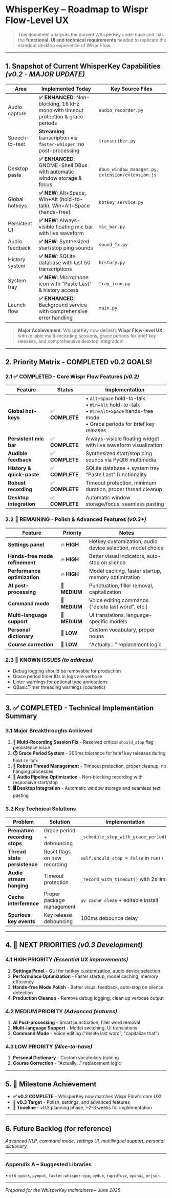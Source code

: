 # WhisperKey – Roadmap to Wispr Flow-Level UX

> This document analyses the current WhisperKey code-base and lists the **functional, UI and technical requirements** needed to replicate the standout desktop experience of Wispr Flow.

---

## 1. Snapshot of Current WhisperKey Capabilities *(v0.2 - MAJOR UPDATE)*

| Area | Implemented Today | Key Source Files |
|------|------------------|------------------|
| Audio capture | **✅ ENHANCED**: Non-blocking, 16 kHz mono with timeout protection & grace periods | `audio_recorder.py` |
| Speech-to-text | **Streaming** transcription via `faster-whisper`; no post-processing | `transcriber.py` |
| Desktop paste | **✅ ENHANCED**: GNOME-Shell DBus with automatic window storage & focus | `dbus_window_manager.py`, `extension/extension.js` |
| Global hotkeys | **✅ NEW**: Alt+Space, Win+Alt (hold-to-talk), Win+Alt+Space (hands-free) | `hotkey_service.py` |
| Persistent UI | **✅ NEW**: Always-visible floating mic bar with live waveform | `mic_bar.py` |
| Audio feedback | **✅ NEW**: Synthesized start/stop ping sounds | `sound_fx.py` |
| History system | **✅ NEW**: SQLite database with last 50 transcriptions | `history.py` |
| System tray | **✅ NEW**: Microphone icon with "Paste Last" & history access | `tray_icon.py` |
| Launch flow | **✅ ENHANCED**: Background service with comprehensive error handling | `main.py` |

> **Major Achievement**: WhisperKey now delivers **Wispr Flow-level UX** with reliable multi-recording sessions, grace periods for brief key releases, and comprehensive desktop integration!

---

## 2. Priority Matrix - **COMPLETED v0.2 GOALS!**

### 2.1 ✅ **COMPLETED** - Core Wispr Flow Features *(v0.2)*
| Feature | Status | Implementation |
|---------|--------|----------------|
| **Global hot-keys** | ✅ **COMPLETE** | • `Alt+Space` hold-to-talk<br/>• `Win+Alt` hold-to-talk<br/>• `Win+Alt+Space` hands-free mode<br/>• Grace periods for brief key releases |
| **Persistent mic bar** | ✅ **COMPLETE** | Always-visible floating widget with live waveform visualization |
| **Audible feedback** | ✅ **COMPLETE** | Synthesized start/stop ping sounds via PyQt6 multimedia |
| **History & quick-paste** | ✅ **COMPLETE** | SQLite database + system tray "Paste Last" functionality |
| **Robust recording** | ✅ **COMPLETE** | Timeout protection, minimum duration, proper thread cleanup |
| **Desktop integration** | ✅ **COMPLETE** | Automatic window storage/focus, seamless pasting |

### 2.2 🎯 **REMAINING** - Polish & Advanced Features *(v0.3+)*
| Feature | Priority | Notes |
|---------|----------|-------|
| **Settings panel** | 🔥 **HIGH** | Hotkey customization, audio device selection, model choice |
| **Hands-free mode refinement** | 🔥 **HIGH** | Better visual indicators, auto-stop on silence |
| **Performance optimization** | 🔥 **HIGH** | Model caching, faster startup, memory optimization |
| **AI post-processing** | 🔶 **MEDIUM** | Punctuation, filler removal, capitalization |
| **Command mode** | 🔶 **MEDIUM** | Voice editing commands ("delete last word", etc.) |
| **Multi-language support** | 🔶 **MEDIUM** | UI translations, language-specific models |
| **Personal dictionary** | 🔵 **LOW** | Custom vocabulary, proper nouns |
| **Course correction** | 🔵 **LOW** | "Actually..." replacement logic |

### 2.3 🐛 **KNOWN ISSUES** *(to address)*
- Debug logging should be removable for production
- Grace period timer IDs in logs are verbose  
- Linter warnings for optional type annotations
- QBasicTimer threading warnings (cosmetic)

---

## 3. ✅ **COMPLETED** - Technical Implementation Summary

### 3.1 **Major Breakthroughs Achieved**
1. **🎯 Multi-Recording Session Fix** - Resolved critical `should_stop` flag persistence issue
2. **⏱️ Grace Period System** - 200ms tolerance for brief key releases during hold-to-talk
3. **🔄 Robust Thread Management** - Timeout protection, proper cleanup, no hanging processes
4. **🎵 Audio Pipeline Optimization** - Non-blocking recording with responsive start/stop
5. **🖥️ Desktop Integration** - Automatic window storage and seamless text pasting

### 3.2 **Key Technical Solutions**
| Problem | Solution | Implementation |
|---------|----------|----------------|
| **Premature recording stops** | Grace period + debouncing | `_schedule_stop_with_grace_period()` |
| **Thread state persistence** | Reset flags on new recording | `self.should_stop = False` in `run()` |
| **Audio stream hanging** | Timeout protection | `_record_with_timeout()` with 2s limit |
| **Cache interference** | Proper package management | `uv cache clean` + editable install |
| **Spurious key events** | Key release debouncing | 100ms debounce delay |

---

## 4. 🎯 **NEXT PRIORITIES** *(v0.3 Development)*

### 4.1 **HIGH PRIORITY** *(Essential UX improvements)*
1. **Settings Panel** - GUI for hotkey customization, audio device selection
2. **Performance Optimization** - Faster startup, model caching, memory efficiency  
3. **Hands-free Mode Polish** - Better visual feedback, auto-stop on silence detection
4. **Production Cleanup** - Remove debug logging, clean up verbose output

### 4.2 **MEDIUM PRIORITY** *(Advanced features)*
1. **AI Post-processing** - Smart punctuation, filler word removal
2. **Multi-language Support** - Model switching, UI translations
3. **Command Mode** - Voice editing ("delete last word", "capitalize that")

### 4.3 **LOW PRIORITY** *(Nice-to-have)*
1. **Personal Dictionary** - Custom vocabulary training
2. **Course Correction** - "Actually..." replacement logic

---

## 5. 🎉 **Milestone Achievement**
- **✅ v0.2 COMPLETE** - WhisperKey now matches Wispr Flow's core UX!
- **🎯 v0.3 Target** - Polish, settings, and advanced features
- **📅 Timeline** - v0.3 planning phase, ~2-3 weeks for implementation

---

## 6. Future Backlog (for reference)
*Advanced NLP, command mode, settings UI, multilingual support, personal dictionary.*

---

### Appendix A – Suggested Libraries

• `qt6-quick`, `pynput`, `faster-whisper-cpp`, `pydub`, `rapidfuzz`, `openai`, `orjson`.

---

*Prepared for the WhisperKey maintainers – June 2025*
